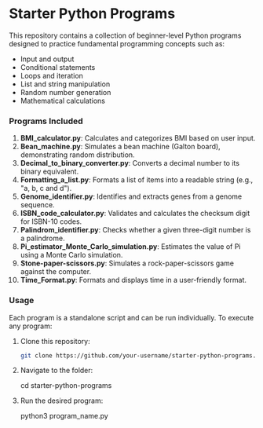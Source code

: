 # Starter Python Programs

This repository contains a collection of beginner-level Python programs designed to practice fundamental programming concepts such as:

- Input and output
- Conditional statements
- Loops and iteration
- List and string manipulation
- Random number generation
- Mathematical calculations

### Programs Included
1. **BMI_calculator.py**: Calculates and categorizes BMI based on user input.
2. **Bean_machine.py**: Simulates a bean machine (Galton board), demonstrating random distribution.
3. **Decimal_to_binary_converter.py**: Converts a decimal number to its binary equivalent.
4. **Formatting_a_list.py**: Formats a list of items into a readable string (e.g., "a, b, c and d").
5. **Genome_identifier.py**: Identifies and extracts genes from a genome sequence.
6. **ISBN_code_calculator.py**: Validates and calculates the checksum digit for ISBN-10 codes.
7. **Palindrom_identifier.py**: Checks whether a given three-digit number is a palindrome.
8. **Pi_estimator_Monte_Carlo_simulation.py**: Estimates the value of Pi using a Monte Carlo simulation.
9. **Stone-paper-scissors.py**: Simulates a rock-paper-scissors game against the computer.
10. **Time_Format.py**: Formats and displays time in a user-friendly format.

### Usage
Each program is a standalone script and can be run individually. To execute any program:

1. Clone this repository:
   ```bash
   git clone https://github.com/your-username/starter-python-programs.git

2. Navigate to the folder:

   cd starter-python-programs

3. Run the desired program:

   python3 program_name.py
